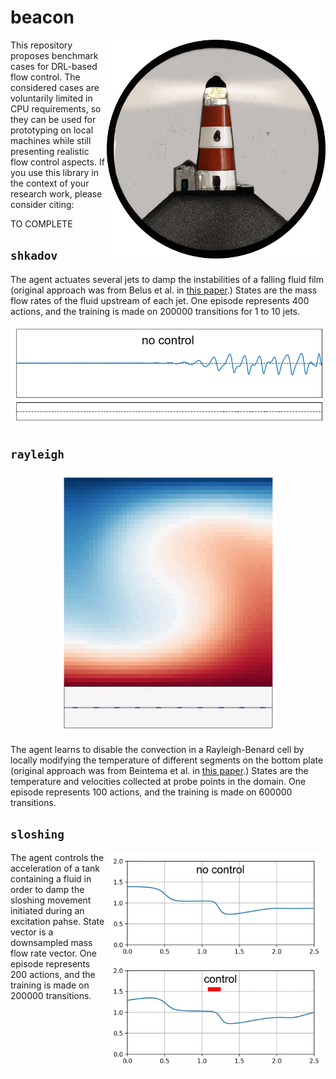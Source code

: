 # beacon

<p align="center">
  <img align="right" width="350" alt="logo" src="beacon/msc/logo.png">
</p>

This repository proposes benchmark cases for DRL-based flow control. The considered cases are voluntarily limited in CPU requirements, so they can be used for prototyping on local machines while still presenting realistic flow control aspects. If you use this library in the context of your research work, please consider citing:

TO COMPLETE

## `shkadov`

The agent actuates several jets to damp the instabilities of a falling fluid film (original approach was from Belus et al. in <a href="https://aip.scitation.org/doi/10.1063/1.5132378">this paper</a>.) States are the mass flow rates of the fluid upstream of each jet. One episode represents 400 actions, and the training is made on 200000 transitions for 1 to 10 jets.

<p align="center">
  <img width="700" alt="" src="beacon/msc/shkadov.gif">
</p>

## `rayleigh`

<p align="center">
  <img width="350" alt="" src="beacon/msc/rayleigh.gif">
</p>

The agent learns to disable the convection in a Rayleigh-Benard cell by locally modifying the temperature of different segments on the bottom plate (original approach was from Beintema et al. in <a href="https://www.tandfonline.com/doi/full/10.1080/14685248.2020.1797059">this paper</a>.) States are the temperature and velocities collected at probe points in the domain. One episode represents 100 actions, and the training is made on 600000 transitions.

## `sloshing`

<p align="center">
  <img align="right" width="350" alt="" src="beacon/msc/sloshing.gif">
</p>

The agent controls the acceleration of a tank containing a fluid in order to damp the sloshing movement initiated during an excitation pahse. State vector is a downsampled mass flow rate vector. One episode represents 200 actions, and the training is made on 200000 transitions.
